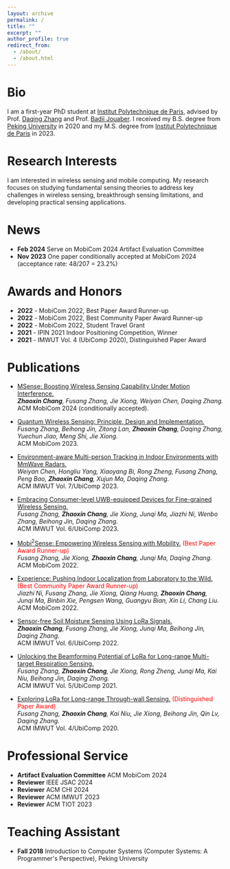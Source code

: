 ```yaml
---
layout: archive
permalink: /
title: ""
excerpt: ""
author_profile: true
redirect_from: 
  - /about/
  - /about.html
---
```


Bio
======
I am a first-year PhD student at [Institut Polytechnique de Paris](https://www.ip-paris.fr/en), advised by Prof. [Daqing Zhang](https://scholar.google.com.hk/citations?hl=en&user=qn8CqEYAAAAJ&view_op=list_works&sortby=pubdate) and Prof. [Badii Jouaber](https://badiijouaber.wp.imtbs-tsp.eu/en/biography/). I received my B.S. degree from [Peking University](https://english.pku.edu.cn/) in 2020 and my M.S. degree from [Institut Polytechnique de Paris](https://www.ip-paris.fr/en) in 2023.

Research Interests
======
I am interested in wireless sensing and mobile computing. My research focuses on studying fundamental sensing theories to address key challenges in wireless sensing, breakthrough sensing limitations, and developing practical sensing applications.

News
======

- **Feb 2024** Serve on MobiCom 2024 Artifact Evaluation Committee
- **Nov 2023** One paper conditionally accepted at MobiCom 2024 (acceptance rate: 48/207 = 23.2%)

Awards and Honors
======

- **2022** - MobiCom 2022, Best Paper Award Runner-up
- **2022** - MobiCom 2022, Best Community Paper Award Runner-up
- **2022** - MobiCom 2022, Student Travel Grant
- **2021** - IPIN 2021 Indoor Positioning Competition, Winner
- **2021** - IMWUT Vol. 4 (UbiComp 2020), Distinguished Paper Award

Publications
======

- [MSense: Boosting Wireless Sensing Capability Under Motion Interference.](https://zhaoxin-chang.github.io/)\
  ***Zhaoxin Chang**, Fusang Zhang, Jie Xiong, Weiyan Chen, Daqing Zhang.*\
  ACM MobiCom 2024 (conditionally accepted).

- [Quantum Wireless Sensing: Principle, Design and Implementation.](https://dl.acm.org/doi/10.1145/3570361.3613258)\
  *Fusang Zhang, Beihong Jin, Zitong Lan, **Zhaoxin Chang**, Daqing Zhang, Yuechun Jiao, Meng Shi, Jie Xiong.*\
  ACM MobiCom 2023.

- [Environment-aware Multi-person Tracking in Indoor Environments with MmWave Radars.](https://dl.acm.org/doi/10.1145/3610902)\
  *Weiyan Chen, Hongliu Yang, Xiaoyang Bi, Rong Zheng, Fusang Zhang, Peng Bao, **Zhaoxin Chang**, Xujun Ma, Daqing Zhang.*\
  ACM IMWUT Vol. 7/UbiComp 2023.

- [Embracing Consumer-level UWB-equipped Devices for Fine-grained Wireless Sensing.](https://dl.acm.org/doi/10.1145/3569487)\
  *Fusang Zhang, **Zhaoxin Chang**, Jie Xiong, Junqi Ma, Jiazhi Ni, Wenbo Zhang, Beihong Jin, Daqing Zhang.*\
  ACM IMWUT Vol. 6/UbiComp 2023.

- [Mobi$^2$Sense: Empowering Wireless Sensing with Mobility.](https://dl.acm.org/doi/10.1145/3495243.3560518) <font color=red font-weight=bold>(Best Paper Award Runner-up)</font>\
  *Fusang Zhang, Jie Xiong, **Zhaoxin Chang**, Junqi Ma, Daqing Zhang.*\
  ACM MobiCom 2022.

- [Experience: Pushing Indoor Localization from Laboratory to the Wild.](https://dl.acm.org/doi/10.1145/3495243.3560546) <font color=red font-weight=bold>(Best Community Paper Award Runner-up)</font>\
  *Jiazhi Ni, Fusang Zhang, Jie Xiong, Qiang Huang, **Zhaoxin Chang**, Junqi Ma, Binbin Xie, Pengsen Wang, Guangyu Bian, Xin Li, Chang Liu.*\
  ACM MobiCom 2022.

- [Sensor-free Soil Moisture Sensing Using LoRa Signals.](https://dl.acm.org/doi/10.1145/3534608)\
  ***Zhaoxin Chang**, Fusang Zhang, Jie Xiong, Junqi Ma, Beihong Jin, Daqing Zhang.*\
  ACM IMWUT Vol. 6/UbiComp 2022.
  
- [Unlocking the Beamforming Potential of LoRa for Long-range Multi-target Respiration Sensing.](https://dl.acm.org/doi/abs/10.1145/3463526)\
  *Fusang Zhang, **Zhaoxin Chang**, Jie Xiong, Rong Zheng, Junqi Ma, Kai Niu, Beihong Jin, Daqing Zhang.*\
  ACM IMWUT Vol. 5/UbiComp 2021.
  
- [Exploring LoRa for Long-range Through-wall Sensing.](https://dl.acm.org/doi/abs/10.1145/3397326) <font color=red font-weight=bold>(Distinguished Paper Award)</font>\
  *Fusang Zhang, **Zhaoxin Chang**, Kai Niu, Jie Xiong, Beihong Jin, Qin Lv, Daqing Zhang.*\
  ACM IMWUT Vol. 4/UbiComp 2020. 

Professional Service
======

- **Artifact Evaluation Committee** ACM MobiCom 2024
- **Reviewer** IEEE JSAC 2024
- **Reviewer** ACM CHI 2024
- **Reviewer** ACM IMWUT 2023
- **Reviewer** ACM TIOT 2023

Teaching Assistant
======

- **Fall 2018** Introduction to Computer Systems (Computer Systems: A Programmer's Perspective), Peking University
